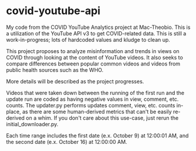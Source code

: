 # covid-youtube-api
My code from the COVID YouTube Analytics project at Mac-Theobio.
This is a utilization of the YouTube API v3 to get COVID-related data. 
This is still a work-in-progress; lots of hardcoded values and kludge to clean up.

This project proposes to analyze misinformation and trends in views on COVID through looking at the content of YouTube videos. 
It also seeks to compare differences between popular common videos and videos from public health sources such as the WHO. 

More details will be described as the project progresses. 

Videos that were taken down between the running of the first run and the update run are coded as having negative values in view, comment, etc. counts.
The updater.py performs updates comment, view, etc. counts in-place, as there are some human-derived metrics that can't be easily re-derived on a whim. 
If you don't care about this use-case, just rerun the initial_downloader.py.

Each time range includes the first date (e.x. October 9) at 12:00:01 AM, and the second date (e.x. October 16) at 12:00:00 AM.
